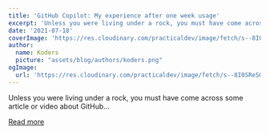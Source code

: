 ```yaml
---
title: 'GitHub Copilot: My experience after one week usage'
excerpt: 'Unless you were living under a rock, you must have come across some article or video about GitHub...'
date: '2021-07-18'
coverImage: 'https://res.cloudinary.com/practicaldev/image/fetch/s--8I0SReSG--/c_imagga_scale,f_auto,fl_progressive,h_420,q_auto,w_1000/https://dev-to-uploads.s3.amazonaws.com/uploads/articles/y79urree7xgycipcurvd.png'
author:
  name: Koders
  picture: "assets/blog/authors/koders.png"
ogImage:
  url: 'https://res.cloudinary.com/practicaldev/image/fetch/s--8I0SReSG--/c_imagga_scale,f_auto,fl_progressive,h_420,q_auto,w_1000/https://dev-to-uploads.s3.amazonaws.com/uploads/articles/y79urree7xgycipcurvd.png'
---
```


Unless you were living under a rock, you must have come across some article or video about GitHub...

[Read more](https://dev.to/ruppysuppy/github-copilot-my-experience-after-one-week-usage-eie)
